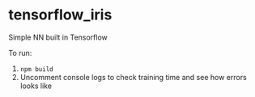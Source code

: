 # tensorflow_iris
Simple NN built in Tensorflow

To run:

1. `npm build`
2. Uncomment console logs to check training time and see how errors looks like

